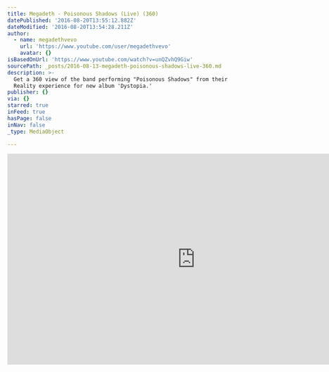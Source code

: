 ```yaml
---
title: Megadeth - Poisonous Shadows (Live) (360)
datePublished: '2016-08-20T13:55:12.882Z'
dateModified: '2016-08-20T13:54:28.211Z'
author:
  - name: megadethvevo
    url: 'https://www.youtube.com/user/megadethvevo'
    avatar: {}
isBasedOnUrl: 'https://www.youtube.com/watch?v=unQZvhQ9Giw'
sourcePath: _posts/2016-08-13-megadeth-poisonous-shadows-live-360.md
description: >-
  Get a 360 view of the band performing "Poisonous Shadows" from their Virtual
  Reality experience for new album 'Dystopia.'
publisher: {}
via: {}
starred: true
inFeed: true
hasPage: false
inNav: false
_type: MediaObject

---
```

<iframe src="https://cdn.embedly.com/widgets/media.html?src=https%3A%2F%2Fwww.youtube.com%2Fembed%2FunQZvhQ9Giw%3Ffeature%3Doembed&amp;url=http%3A%2F%2Fwww.youtube.com%2Fwatch%3Fv%3DunQZvhQ9Giw&amp;image=https%3A%2F%2Fi.ytimg.com%2Fvi%2FunQZvhQ9Giw%2Fhqdefault.jpg&amp;key=b7d04c9b404c499eba89ee7072e1c4f7&amp;type=text%2Fhtml&amp;schema=youtube" width="854" height="480" scrolling="no" frameborder="0" allowfullscreen="" style=""></iframe>